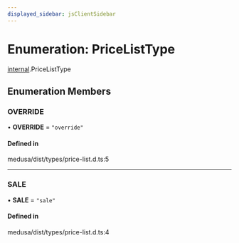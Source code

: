 ```yaml
---
displayed_sidebar: jsClientSidebar
---
```


# Enumeration: PriceListType

[internal](../modules/internal.md).PriceListType

## Enumeration Members

### OVERRIDE

• **OVERRIDE** = ``"override"``

#### Defined in

medusa/dist/types/price-list.d.ts:5

___

### SALE

• **SALE** = ``"sale"``

#### Defined in

medusa/dist/types/price-list.d.ts:4
